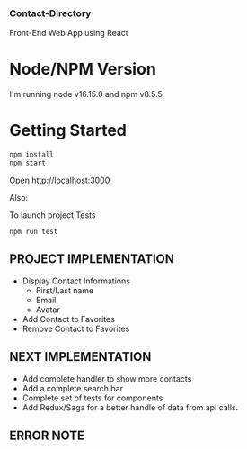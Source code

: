 ### Contact-Directory

Front-End Web App using React

# Node/NPM Version

I'm running node v16.15.0 and npm v8.5.5

# Getting Started

```sh
npm install
npm start
```

Open [http://localhost:3000](http://localhost:3000)

Also:

To launch project Tests

```
npm run test
```

## PROJECT IMPLEMENTATION

- Display Contact Informations
  - First/Last name
  - Email
  - Avatar
- Add Contact to Favorites
- Remove Contact to Favorites

## NEXT IMPLEMENTATION

- Add complete handler to show more contacts
- Add a complete search bar
- Complete set of tests for components
- Add Redux/Saga for a better handle of data from api calls.

## ERROR NOTE